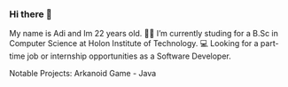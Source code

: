 ### Hi there 👋 
My name is Adi and Im 22 years old.
👨‍🎓 I’m currently studing for a B.Sc in Computer Science at Holon Institute of Technology.
💻 Looking for a part-time job or internship opportunities as a Software Developer.

Notable Projects:
Arkanoid Game - Java

<!--
**AdiYadlin03/AdiYadlin03** is a ✨ _special_ ✨ repository because its `README.md` (this file) appears on your GitHub profile.

Here are some ideas to get you started:

- 🔭 I’m currently working on ...
- 🌱 I’m currently learning ...
- 👯 I’m looking to collaborate on ...
- 🤔 I’m looking for help with ...
- 💬 Ask me about ...
- 📫 How to reach me: ...
- 😄 Pronouns: ...
- ⚡ Fun fact: ...
-->
